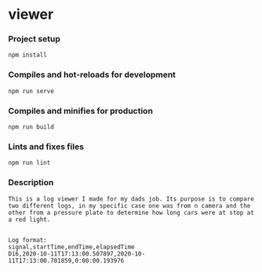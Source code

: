 # viewer

### Project setup
```
npm install
```

### Compiles and hot-reloads for development
```
npm run serve
```

### Compiles and minifies for production
```
npm run build
```

### Lints and fixes files
```
npm run lint
```

### Description
```
This is a log viewer I made for my dads job. Its purpose is to compare two different logs, in my specific case one was from n camera and the other from a pressure plate to determine how long cars were at stop at a red light. 


Log format:
signal,startTime,endTime,elapsedTime
D16,2020-10-11T17:13:00.507897,2020-10-11T17:13:00.701859,0:00:00.193976
```
